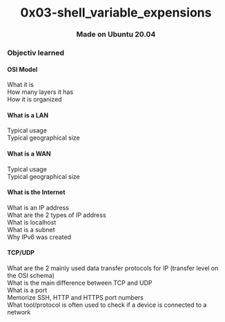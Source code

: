 <h1 align="center">0x03-shell_variable_expensions</h1>

<h3 align="center">Made on Ubuntu 20.04</h3>

<h3>Objectiv learned</h3>


<h4>OSI Model</h4>
<p>What it is</br>
How many layers it has</br>
How it is organized</p>

<h4>What is a LAN</h4>
<p>Typical usage</br>
Typical geographical size</p>

<h4>What is a WAN</h4>
<p>Typical usage</br>
Typical geographical size</p>

<h4>What is the Internet</h4>
<p>What is an IP address</br>
What are the 2 types of IP address</br>
What is localhost</br>
What is a subnet</br>
Why IPv6 was created</p>

<h4>TCP/UDP</h4>
<p>What are the 2 mainly used data transfer protocols for IP (transfer level on the OSI schema)</br>
What is the main difference between TCP and UDP</br>
What is a port</br>
Memorize SSH, HTTP and HTTPS port numbers</br>
What tool/protocol is often used to check if a device is connected to a network</p>




